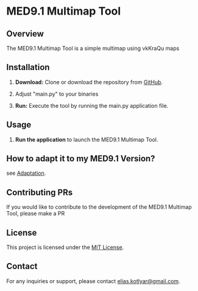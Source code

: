 # MED9.1 Multimap Tool

## Overview

The MED9.1 Multimap Tool is a simple multimap using vkKraQu maps

## Installation

1. **Download:** Clone or download the repository from [GitHub](https://github.com/EliasKotlyar/MED9.1-Multimap-Tool).

2. Adjust "main.py" to your binaries

3. **Run:** Execute the tool by running the main.py application file.

## Usage

1. **Run the application** to launch the MED9.1 Multimap Tool.

## How to adapt it to my MED9.1 Version?

see [Adaptation](adaptation.md).


## Contributing PRs

If you would like to contribute to the development of the MED9.1 Multimap Tool, please make a PR

## License

This project is licensed under the [MIT License](LICENSE).

## Contact

For any inquiries or support, please contact elias.kotlyar@gmail.com.


